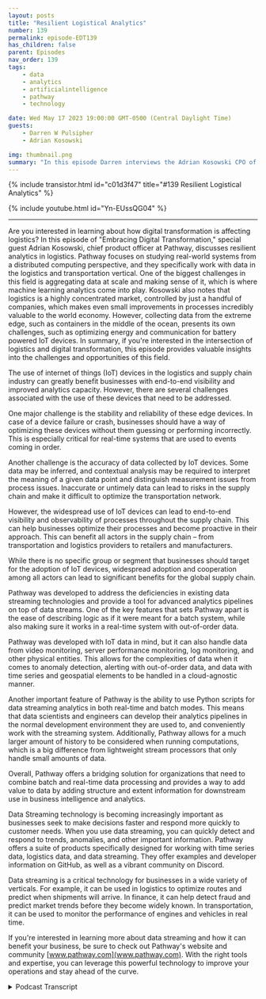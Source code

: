 ```yaml
---
layout: posts
title: "Resilient Logistical Analytics"
number: 139
permalink: episode-EDT139
has_children: false
parent: Episodes
nav_order: 139
tags:
    - data
    - analytics
    - artificialintelligence
    - pathway
    - technology

date: Wed May 17 2023 19:00:00 GMT-0500 (Central Daylight Time)
guests:
    - Darren W Pulsipher
    - Adrian Kosowski

img: thumbnail.png
summary: "In this episode Darren interviews the Adrian Kosowski CPO of Pathway about their unique ability to handle logistical data from the edge in DDIL environments with real-time analytics."
---
```


{% include transistor.html id="c01d3f47" title="#139 Resilient Logistical Analytics" %}

{% include youtube.html id="Yn-EUssQG04" %}

---

Are you interested in learning about how digital transformation is affecting logistics? In this episode of "Embracing Digital Transformation," special guest Adrian Kosowski, chief product officer at Pathway, discusses resilient analytics in logistics. Pathway focuses on studying real-world systems from a distributed computing perspective, and they specifically work with data in the logistics and transportation vertical. One of the biggest challenges in this field is aggregating data at scale and making sense of it, which is where machine learning analytics come into play. Kosowski also notes that logistics is a highly concentrated market, controlled by just a handful of companies, which makes even small improvements in processes incredibly valuable to the world economy. However, collecting data from the extreme edge, such as containers in the middle of the ocean, presents its own challenges, such as optimizing energy and communication for battery powered IoT devices. In summary, if you're interested in the intersection of logistics and digital transformation, this episode provides valuable insights into the challenges and opportunities of this field.

The use of internet of things (IoT) devices in the logistics and supply chain industry can greatly benefit businesses with end-to-end visibility and improved analytics capacity. However, there are several challenges associated with the use of these devices that need to be addressed.

One major challenge is the stability and reliability of these edge devices. In case of a device failure or crash, businesses should have a way of optimizing these devices without them guessing or performing incorrectly. This is especially critical for real-time systems that are used to events coming in order.

Another challenge is the accuracy of data collected by IoT devices. Some data may be inferred, and contextual analysis may be required to interpret the meaning of a given data point and distinguish measurement issues from process issues. Inaccurate or untimely data can lead to risks in the supply chain and make it difficult to optimize the transportation network.

However, the widespread use of IoT devices can lead to end-to-end visibility and observability of processes throughout the supply chain. This can help businesses optimize their processes and become proactive in their approach. This can benefit all actors in the supply chain – from transportation and logistics providers to retailers and manufacturers.

While there is no specific group or segment that businesses should target for the adoption of IoT devices, widespread adoption and cooperation among all actors can lead to significant benefits for the global supply chain.

Pathway was developed to address the deficiencies in existing data streaming technologies and provide a tool for advanced analytics pipelines on top of data streams. One of the key features that sets Pathway apart is the ease of describing logic as if it were meant for a batch system, while also making sure it works in a real-time system with out-of-order data.

Pathway was developed with IoT data in mind, but it can also handle data from video monitoring, server performance monitoring, log monitoring, and other physical entities. This allows for the complexities of data when it comes to anomaly detection, alerting with out-of-order data, and data with time series and geospatial elements to be handled in a cloud-agnostic manner.

Another important feature of Pathway is the ability to use Python scripts for data streaming analytics in both real-time and batch modes. This means that data scientists and engineers can develop their analytics pipelines in the normal development environment they are used to, and conveniently work with the streaming system. Additionally, Pathway allows for a much larger amount of history to be considered when running computations, which is a big difference from lightweight stream processors that only handle small amounts of data.

Overall, Pathway offers a bridging solution for organizations that need to combine batch and real-time data processing and provides a way to add value to data by adding structure and extent information for downstream use in business intelligence and analytics.

Data Streaming technology is becoming increasingly important as businesses seek to make decisions faster and respond more quickly to customer needs.  When you use data streaming, you can quickly detect and respond to trends, anomalies, and other important information. Pathway offers a suite of products specifically designed for working with time series data, logistics data, and data streaming. They offer examples and developer information on GitHub, as well as a vibrant community on Discord.

Data streaming is a critical technology for businesses in a wide variety of verticals. For example, it can be used in logistics to optimize routes and predict when shipments will arrive. In finance, it can help detect fraud and predict market trends before they become widely known. In transportation, it can be used to monitor the performance of engines and vehicles in real time.

If you're interested in learning more about data streaming and how it can benefit your business, be sure to check out Pathway's website and community [www.pathway.com](www.pathway.com). With the right tools and expertise, you can leverage this powerful technology to improve your operations and stay ahead of the curve.



<details>
<summary> Podcast Transcript </summary>

<p>﻿1</p>
<p>Hello, this is Darren</p>
<p>Pulsipher, chief solution,architect of public sector at Intel.</p>
<p>And welcome to Embracing</p>
<p>Digital Transformation,where we investigate effective change,leveragingpeople, process and technology.</p>
<p>On today's episode,</p>
<p>Resilient Analytics in Logisticswith special guest Adrian Kosowski,</p>
<p>Chief Product Officer at Pathway.</p>
<p>Adrian, welcome to the show.</p>
<p>It's a pleasure to be here that.</p>
<p>So, Adrian, before we get into whatpathways is and all that, let's firstto tell my audiencea little bit about yourselfand then where you come fromand why you're doing what you're doing.</p>
<p>My background is in distributed computing.</p>
<p>So I actually went to a research careerlargely in Francewith some of the leading engineeringschools and institutes in the École</p>
<p>Polytechnique studying differentaspects of distributed systemsand optimization and distributed systems.</p>
<p>I dida mixof distributed computing and understandinghow computations scaleand looking at how real worldsystems can be modeledfrom a distributed computing perspective.</p>
<p>So a lot of systems in the real world,which include everythingfrom transportationto actual social interactionsbetween animals and othersthat can be modeledwith a distributed computing perspective.</p>
<p>Very cool.</p>
<p>So so I had thislike double double approach to it.</p>
<p>And I belong to the distributedcomputing community.</p>
<p>It's a it's a research communitythat studieshow to make sure local algorithmscan be proved useful forfor computationsand for understanding systems.</p>
<p>And this is a bit of my my DNA.</p>
<p>And it somehow naturally led uswhen when we were creating pathwayto to study systemswhich can be modeled, understoodfrom the same localperspective of local interactions,local changes in in systems.</p>
<p>So I really like your approachbecause I'm a systems guy too.</p>
<p>I like to look at things at a systemslevel and go down.</p>
<p>So how does a real world interact?</p>
<p>Can I model that?</p>
<p>Can I improve itthrough distributed systems?</p>
<p>I love it.</p>
<p>So, I mean, this is awesome.</p>
<p>I get to talk tosomeone that understands me,which is which is great for for me.</p>
<p>So when when you started looking at this,what were some of the biggest challengesyou ran into with the current waythat the industryis tackling this problem of mirroringor optimizing current systems?</p>
<p>A distributed system, real worldtype things like logisticor like you said,social interaction, things like that.</p>
<p>So what was the biggest challengesyou found in doing that?</p>
<p>So when we started,we started out with data in the logisticsand transportation vertical.</p>
<p>A lot of the data was beginningto come from Iot sources.</p>
<p>Automatic click collected traces of howhow objects move around.</p>
<p>And this is very interesting databecause on the one hand it'sextremely simple to describewhat's going on in the state.</p>
<p>I just have some traces,like a timestamp, GPSlocation, latitude, longitude,so there's not so much to it.</p>
<p>Perhaps some event factorsassociated with this data.</p>
<p>But on the other hand,aggregating this data at scaleand making sense of what's going on acrossmultipledevices is a major challenge.</p>
<p>So we found ourselves on the intersectionof working with real time datacoming in from the edgeand the necessity to make sense of it,to structure it, to do logical conclusionswhich belongto the realm of some kind of machinelearning analytics.</p>
<p>So this was a major challenge, but somehowwe found ourselves in betweenadvanced analyticscapabilities that were requiredof these systems to deliver valueand a streaming approach of an event,different approach to sourcing data.</p>
<p>And we needed to put the two together.</p>
<p>Right?</p>
<p>Well, andthis is a this is a big problemthat a lot of people actually have, right?</p>
<p>How do I run deepanalytics on streaming data?</p>
<p>And like you said, A.I.is now grown up enoughwhere we can probably leverage I.</p>
<p>But right.</p>
<p>I mean.</p>
<p>It is it is the time for A.I.that is. I mean,yeah, we could have a chat</p>
<p>GPT solve all the world's problemsaccording to some people,but not logistics problems.</p>
<p>It's due for a lot of focus in A.I.is I wouldn't like to say consumer facing,but it's very much aboutincreasing productivity of peopleand the part of analyticsthat we took on was really much closer toof bringing value insightsout of data sources.</p>
<p>So it's more on the enterpriseanalytical backbone side of things.</p>
<p>Whichwhich I think is more important, frankly,because we're talking big systems.</p>
<p>So small changes can make big impactinto industries, not just individualcompanies, but industries,especially with logistics,because you're actually dealingwith several different companiesat the same time with logistics, right?</p>
<p>Indeed, indeed.</p>
<p>And logistics is a fascinating area,just because of what you said, thatthe market is so concentrated thatjust making a small improvementin one single processmakes an enormous difference for,well, the world economy, actually,because is if you think about it,transportation is something like 10%of overall industry,industry production of GDP.</p>
<p>And then if you look at it like wealthfade is highly concentrated,most of the value of goodsthat are being shippedis is linked to containerized shipping.</p>
<p>And this is controlledby a handful of companies,five major players on the maritime sidecontrol half of the market.</p>
<p>And in terms of likefreight forwarders and outsource logisticsprocesses,it's also highly concentrated marketswith enormous processeswhich spend millions of containers,each of whichhaving value of merchandise exportedin the tens of thousands of dollars,sometimes much more.</p>
<p>And all of this isit's like one data source,which is maybe not even completelyenormous in terms of data size and anykind of like tuning analytics improvementon top of this allows to do valueall across the operations for this.</p>
<p>Now, what are some of the issuesthat you run intowhen collecting data from the edge,especially the logistics data?</p>
<p>Because you said the data.</p>
<p>The data is pretty simple, right?</p>
<p>Right.</p>
<p>Latitude, longitude, a timestamp,maybe a little bit more dataon on what you're tracking.</p>
<p>But what are some of the challengeswith distribute withwith gathering this data from</p>
<p>I would call it the extreme edge,because some of these containers outin the middle of the ocean.</p>
<p>Right. That's an extreme edge case, right.</p>
<p>So the situation is insome sense optimisticand that the catalog of problemsis rather limited.</p>
<p>It seems thatthe problems fitthe tier are pretty consistent acrossdifferent types of Iot devices involvedand different types of collection. Thegenerally speakingissues associated with the devicesas such, with the sensors,with the responsible for measurementand the issues related to communication,both types of issues.</p>
<p>Pierre Um, interestinglyenough, thefirst a lot of um,misconceptions about whatthese devices,these edge devices are actually capable ofand how they can be expected to perform.</p>
<p>Um, it's,if we think of logistics processes,you may have a container that's travelingfor weeks without a power source.</p>
<p>So you have a battery powered Iot devicewhich needs to optimize energy credit.</p>
<p>And the apart from the factthat energy is an issue,which means that communicationis an issue,you have to optimizebits of communication.</p>
<p>You also have the issue ofbasically I don't know how to put it likestabilityand reliability of these edge devices.</p>
<p>If a device fails or crashes.</p>
<p>This is a major, major issue,which means that you should have a wayof optimizing thesewhat these devices do withoutwithout them guessing or performingincorrectly or getting jammed or stuck.</p>
<p>So that's like onemajor source of sorts of issues is tryingto make smart devices, devices thatum, do measurements in the smart wayadaptively or to communicatein a smart wayalso means that these devicesmay malfunctionor not follow specificationor just get stuck in off statewith no way of reaching them.</p>
<p>So it's like one category of issues whichwhich, which vary widelyaccording to manufacturer of of device.</p>
<p>So actually possible to benchmarkthese devices and see if a theoreticallysimilar devices have very differentprofiles in terms of areas for generatingtheir their issues related to the factthat we're talking about the extreme edgeand it's it'sit's devices that lose connectivityregularly that they will need to catch upat some pointand communicate late data points toto let's say the cloud in inverted commasto to the centralized data collection.</p>
<p>And thisis a major issue, especially if you thinkfrom a streaming perspective,because of streaming systemstraditionallynot so used to handling out of order.</p>
<p>Out of order data. Yes. Data issue.</p>
<p>So so it's it's worse.</p>
<p>And then by now, we've learnedto recognize typical patterns of errorsthat we see with chips, issueswith positioning issues.</p>
<p>These are quite fascinating, actually,and many of them are related tokind of like,</p>
<p>I would like to say cover ups,but they are indeed cover ups of a devicethat wasn't really measuringbut was communicating some data anywaybased on some extrapolationof what it thought was rightand just the way to, you know, to cleanlydistinguish what's an actual measurementand what's the guess by the device.</p>
<p>So it's it's.</p>
<p>So it's a it's interestingbecause I would have thoughtthat the data would be a lot cleaner.</p>
<p>It sounds like the data is noisycan come out of out of order.</p>
<p>And for, like you said, for real timesystems,they're used to events coming in order.</p>
<p>Right.</p>
<p>So this is a pretty big because of thenot the data itself,but the way that the data is collectedand where it's being generated.</p>
<p>It ends up being pretty complex.</p>
<p>It doesn't.</p>
<p>It does indeed.</p>
<p>And there are some issues that we seeno way of resolvingthat are inherent to the data.</p>
<p>This out of order rival is is one example,but some issues that requirecontextual data analysis,which means that interpreting the meaningof a given data pointand learning to distinguishissues with thethe measurement from issueswith the actual process that's being facedvery much depends on the contextwhere this measurement was made,what were persistent measurementswith other devicesmeasured in the same location.</p>
<p>So one example islet's say temperature measurements.</p>
<p>If we're thinking aboutsensitive shipments where temperaturesneed to be kept belowa certain threshold, it'sabsolutely normalthat only for part of the shipment,which is actually sensitive,has this temperature controlled.</p>
<p>Whereas the the device,the measurement deviceis associated with a box.</p>
<p>And in some in some casesit's perfectly normal that the temperatureof the box will go up when refrigerationis no longer needed, for example.</p>
<p>So so there's no need to raise an alarm.</p>
<p>And the kind of issueswith today's supply chains is forall ofthis has to be, to some extent inferred.</p>
<p>There's no super precise informationwhich would stealthy unfortunate</p>
<p>Iot device if the cargo has been loadedinside the box which contains the device.</p>
<p>And not all of this is a little bitquite a little bit of heuristic inference.</p>
<p>Fascinating stuff.</p>
<p>So what are thewhere are the effectsof not having accurate dataand in timely, accurate data?</p>
<p>Because you said there's lots of lotsof different things, right?</p>
<p>I've got some data that's inferred.</p>
<p>So some real data, some not things coming.</p>
<p>So what's the effecton the logistics chain bybecause I, I guess I shouldn't sayour supply chain is great,even though it's actually pretty goodwhen you think the worldwide supplychain, it'sbeen pretty robust for several years.</p>
<p>I mean, COVIDkind of threw a kink in some of that.</p>
<p>Right.</p>
<p>But what's the effects ofhaving this datathat's not necessarily accurateto the industry today?</p>
<p>So if we look at supplychains specifically,um, the current state ofof the use of datais that it'sstill not widely used in aggregation.</p>
<p>That is,if you, if you think of a given shipment,a given piece of cargo is being importantyou take it.</p>
<p>And the conclusions that that concern thisgiven shipment obtained from the datawhich it collects,there's verylittle in terms of systems thatto that are able to aggregate dataacross multiple devices to conclusionsthat they'd love to optimally optimize,for example, transportation networksthat allow to minimizerisks to task for to to actuallyto to find these risks out in advance.</p>
<p>And indeed, theone thing that that COVIDforced us to think aboutwas really movingto a new normal of a supply chain.</p>
<p>We organized in a completely different wayand based onrelatively small amounts,small data samples of it,there was a need to figure outthe new processes and to understandwhether these new processes make sensewithout being able to relyon the aggregated experience of humanswho've been experts in the fieldfor ten years.</p>
<p>Well, yeah, yeah, you've got all that.</p>
<p>And this is really interestingbecause it's not just tribal knowledgeinside one organization,it's tribal knowledgeacross an aggregate of companiesbecause like we said in logistics, thereis this knowledge that's kind of gainedacross several verticals in across severalorganizations on how everything works. Iright, I mean, is there anyone out therethat can draw a pictureof our global supply chain of accurately?</p>
<p>It's so difficult.</p>
<p>And actually one of the one of the mainthe main changes of a main potentialfor change between observingwith the existence of Iotlike data sourcesand the massive rollout of Iotis that this visibilityand this observability of what's going onbecomes end to end, which means thatwe actually have start to have datawhich is not partitioned by what's knownor visible to a given subcontractor,given the link and the supply chain.</p>
<p>But we have like a global viewof processes,which is quite fascinating from the pointof view of analytics capacity it unlocksand the potentialfor for improvement for different actors.</p>
<p>So in some cases for potentialmeans that there's somethingthat's really actionable,like I can improve a process.</p>
<p>In some cases it's actionable because itprovides information about what to expect.</p>
<p>We can expect congestion,we can expect damage in the next few daysand gives us time to prepareand to adapt other processespotentially downstream in the supply chainor related to retail.</p>
<p>When the waiting for for supplyto to be able to cushionpotential blowsbefore they actually come to be proactive.</p>
<p>So when you're when when you guys areattacking a market like this where there'sseveral different organizations,is there is thereone that you're really going after to sayif we can get themto adopt new techniques ofgathering data and ingestingand curating dataand building insight from thatthat will give such an impactinto the global supply chain,</p>
<p>Is there is there a group or a segmentthat you guysare focusing on where you thinkthat would be the biggest impact?</p>
<p>I'd say thatfirst, the big will of actorsto collaborate in terms ofputting into placenew methods of treating data.</p>
<p>While of coursethis is a kind of competitive advantageand whoever adopted first adopts it first,it's it's traditionally wasnot for main angle the maintype of differentiationbetween between companieswith to actually, but the actualoperations in the physical world.</p>
<p>So with some will to to cooperateand to to to catch upand to to adopt new approachesall across the board.</p>
<p>Basically, if one major actor adoptssomething because of the operations,some kind of.</p>
<p>Everyone else does.</p>
<p>Anyone else does. So so so.</p>
<p>It's it's a weird so it's almost likea competitive collaborationto kind of liftthe whole industry as a whole is that.</p>
<p>It's it's it's first and it'sit's also a questionof finding shortcuts toto making an organization data drivenbecause for some organizationsand I should name Amazon here obviouslybut Alibaba as well and othersthat have but actuallyno longer moonlighting as data providers,data centric organizationsand those aspects and thesethese organizationshave have data at the heart.</p>
<p>And it's kind of more obvious for themto work with data of other organizationsfor which it is less obviousand that are very much looking forfor shortcutsto get the similar level of valuefrom their data and to to to actually leador compete on equal terms.</p>
<p>That's really interesting.</p>
<p>So Alibaba and Amazon are kind of pushingthe industry as a wholebecause they are data driven,they are data centric,so the others have to followwhere they die.</p>
<p>It's right.</p>
<p>It it is</p>
<p>I guess it isthe case that actorswho don't have this dataand they run the risk of commoditizationin the sense that they becomesomething like physical subcontractorswho just operate certain operationsbut lose for the linkwith with, with, with clientsand with the actual management of this.</p>
<p>All right.</p>
<p>So let's shiftgears a little bit and talk about pathway,right, because your backgroundand your backgrounds, incredible.</p>
<p>You understand the space really well.</p>
<p>So why develop pathway?</p>
<p>Because there were other there's otherdata streaming technologies out there.</p>
<p>Open source.</p>
<p>We could talk about Kafka,we can talk about Flink,we can talk about Spark that dodata analytics and big dataanalytics, right?</p>
<p>So why do something different?</p>
<p>Why I mean, what makes you guys so uniquebesides Adrian,obviously, besides your knowledgeof distributed systems?</p>
<p>I mean, but why do something differentin India?</p>
<p>We werewhen doing, when doing pathway, when,when we got to the place where we didwe did pathway, we did it forfor reasons that we were missing a tooland we felt that we were missing a toolthat would resolve what we needed to doand we needed todevelop advancedanalytics pipelineson top of data streams, notably datathemes that were coming from Iot,but in general events, themes, data.</p>
<p>And we found thatthe existing frameworks weredeficient for multiple reasonsthat of the which we were looking forwas certainly ease of describing logicas if it were meant for batch systemand making sure it worksin the real time systemwith out of order data that it relieveswhoever's designing the system of thisneed to care about manual event folksthis thingwhile under the hoodbeing an event processing system.</p>
<p>So it's a strange place to be in.</p>
<p>I mean, anytime anyone thinks aboutgetting delayed events,the first thing that comes tomy mind is of you got a batch this stuffup, it's got to be batched.</p>
<p>And then so you're almostyou're spanning the space between batchand in real time systems with constantcontinuity of events and things like that.</p>
<p>Right.</p>
<p>So you're spanningthis really nebulous space in betweenwhich the real world works in itinstead of the computer world, right?</p>
<p>The real world works inmessiness, right?</p>
<p>Things coming in and out of orderand and and all this.</p>
<p>So I think this is brilliant.</p>
<p>Thanks.</p>
<p>But definitely we have,</p>
<p>I think, a lot of data collection efforts,if you think about it, about video world,even if you think about somethinglike server monitoring, server performancemonitoring, log monitoring and the like,we are thinking here about the hardware.</p>
<p>The hardware is about that devicewhich which may malfunction.</p>
<p>It's the physics that comes inand the fact that it may break.</p>
<p>And that's about thingslike overheating and failures and so on.</p>
<p>So so a lot of these effortsabout the datathat concernsphysical things done by physical entitiesover machines or in some cases humans,if we talk about consumer behavior.</p>
<p>So it's it's kind ofthe natural way events, things behave.</p>
<p>And indeed working with Iotdata of the kind that we were workingfirst made us ready for.</p>
<p>Certainly complexities of of datawhen we'retalking about anomaly detection,alerting with out-of-order data, with datathat that has elements of both timeseries and geospatial spatial elements.</p>
<p>So we need to prepare for,for all of the complexitieshere of type and analysis,iterative golf algorithms and so on.</p>
<p>And we we found that in fact,if you take something like an iterativegolf algorithm, remarkablyfew of the current solutions,</p>
<p>I'd say none.</p>
<p>That's cloudagnostic as prepared to handlethis type of approach,to be able to to have an algorithmwhich works until convergence,for example, or to to optimize, to applyrules inin in a given order, in a loop, etc..</p>
<p>So sothere were things that were very muchmissingfrom existing frameworkswhich we result in pathway.</p>
<p>And we found ourselves being a bridgethat allows youto conveniently express in Pythonthe fourdifferent ways of aggregating,harmonizing dataand reducing it and creating data.</p>
<p>Pipelinesthat take data from different sourcesand add add valueto value to the data in the sensethat at structure and at x,the extent information to the datatwo to to to be able to use it downstreamin business intelligence and analytics.</p>
<p>Yeah, that was one interesting thingwhen we talked before that I thoughtwas was cool was the same</p>
<p>Python scripts that I write for datastreaming analytics can be used in batchas well because you guys kind of span you,you connect the two together very well.</p>
<p>So I can run my run my real timeanalytics and then also goand do even more deep learning or deepanalytics on things that have happenedin the past as wellwithout having to rewrite everything.</p>
<p>I think that's actually a huge benefitto a lot of data scientiststhat data engineers.</p>
<p>And indeed the amount of historythat can be taken intoaccount is much, much larger.</p>
<p>Basically, whatever fits in the machinesfor the running of the computationand can be and can be included.</p>
<p>And this is a big difference from,let's say,the lightweight theme processors,which just take a little state andand handle thatactually from what we see fromfor my usersthe many problems with streaming systemslittle related to usability toto to being able to conveniently workwith the streaming system in the normaldevelopment environmentfor data scientistsso used to, for example,to lead on in a repetitive waya given data source, make sure the resultsof the same every timeto to to make sure to be able to simulatedifferent impact.</p>
<p>The impact of different changesto to, let's say, machinelearning algorithms to modelsand see if you have to come and ofthis this the idea of simulationmeans that actuallywhen you're doing a simulation,you're rerunning a data stream,you're doing somethinga bit more batch like the waybecause you have all that data batchto just replace all.</p>
<p>The data sitting there already curatedand in the right tablesand everything, Right? Yeah.</p>
<p>So, so we've dispatch experienceto designing and modelingstreaming systems is something that we seeas as important for the future,for real time space in general.</p>
<p>And the featurewe're happy to bring with the way.</p>
<p>This has been. This has been great.</p>
<p>Adrian If people want to find outmore about pathway and aboutthe products that you guys offer,specifically aroundtime series data, logistics, dataand and data streaming,this, this weird space in between datastreaming and batch.</p>
<p>Where do they go?</p>
<p>To find out more information.</p>
<p>You'll find this at pathway dotcom or for developer informationthat's fair content.</p>
<p>Numerous examples all acrossverticals from server log monitoring,anomaly detection and different usecases to doing things like sentimentanalysis on the social network,</p>
<p>Twitter sentiment classes and the like.</p>
<p>So you'll find all the examplesthere on on GitHub repost.</p>
<p>Don't hesitateto reach out to us on Discordanytime discord DG slash pathway.</p>
<p>I'm happy to discussand learn about use caseswhere you might findpowerfully useful as well.</p>
<p>We see numerous ones acrossmultiple verticals, not just logistics,real timefinancial data, data coming from asactual operations of engines andand vehiclesand all sorts of fascinating data sources.</p>
<p>So happy to learn if we can help.</p>
<p>Well, Adrian, it's been a pleasurehaving you on the show today.</p>
<p>Thanks again.</p>
<p>And hopefully we'll hopefullywe'll talk again in the future.</p>
<p>My pleasure. Entirely that.</p>
<p>Thank you so much for having me.</p>
<p>Thank you for listeningto Embracing Digital Transformation today.</p>
<p>If you enjoyed our podcast,give it five stars on your favoritepodcasting site or YouTube channel,you can find out more informationabout embracing digital transformationand embracingdigital.org.Untilnext time, go outand do something wonderful.</p>

</details>
